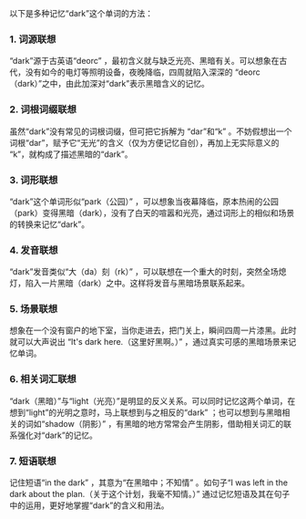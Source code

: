 以下是多种记忆“dark”这个单词的方法：
### 1. 词源联想
“dark”源于古英语“deorc” ，最初含义就与缺乏光亮、黑暗有关。可以想象在古代，没有如今的电灯等照明设备，夜晚降临，四周就陷入深深的 “deorc（dark）”之中，由此加深对“dark”表示黑暗含义的记忆。 

### 2. 词根词缀联想
虽然“dark”没有常见的词根词缀，但可把它拆解为 “dar”和“k” 。不妨假想出一个词根“dar”，赋予它“无光”的含义（仅为方便记忆自创），再加上无实际意义的 “k”，就构成了描述黑暗的“dark”。 

### 3. 词形联想
“dark”这个单词形似“park（公园）” ，可以想象当夜幕降临，原本热闹的公园（park）变得黑暗（dark），没有了白天的喧嚣和光亮，通过词形上的相似和场景的转换来记忆“dark”。 

### 4. 发音联想
“dark”发音类似“大（da）刻（rk）” ，可以联想在一个重大的时刻，突然全场熄灯，陷入一片黑暗（dark）之中。这样将发音与黑暗场景联系起来。 

### 5. 场景联想
想象在一个没有窗户的地下室，当你走进去，把门关上，瞬间四周一片漆黑。此时就可以大声说出 “It's dark here.（这里好黑啊。）” ，通过真实可感的黑暗场景来记忆单词。 

### 6. 相关词汇联想
“dark（黑暗）”与“light（光亮）”是明显的反义关系。可以同时记忆这两个单词，在想到“light”的光明之意时，马上联想到与之相反的“dark” ；也可以想到与黑暗相关的词如“shadow（阴影）” ，有黑暗的地方常常会产生阴影，借助相关词汇的联系强化对“dark”的记忆。 

### 7. 短语联想
记住短语“in the dark” ，其意为“在黑暗中；不知情” 。如句子“I was left in the dark about the plan.（关于这个计划，我毫不知情。）” 通过记忆短语及其在句子中的运用，更好地掌握“dark”的含义和用法。 